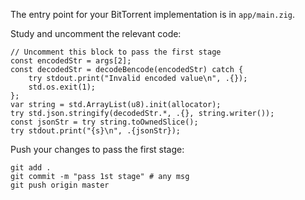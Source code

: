 The entry point for your BitTorrent implementation is in `app/main.zig`.

Study and uncomment the relevant code: 

```zig
// Uncomment this block to pass the first stage
const encodedStr = args[2];
const decodedStr = decodeBencode(encodedStr) catch {
    try stdout.print("Invalid encoded value\n", .{});
    std.os.exit(1);
};
var string = std.ArrayList(u8).init(allocator);
try std.json.stringify(decodedStr.*, .{}, string.writer());
const jsonStr = try string.toOwnedSlice();
try stdout.print("{s}\n", .{jsonStr});
```

Push your changes to pass the first stage:

```
git add .
git commit -m "pass 1st stage" # any msg
git push origin master
```
